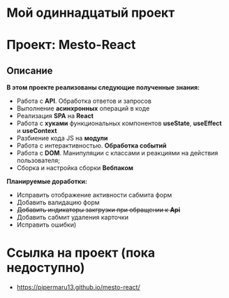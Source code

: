 # **Мой одиннадцатый проект**

# **Проект: Mesto-React**

## Описание

**В этом проекте реализованы следующие полученные знания:**

-   Работа с **API**. Обработка ответов и запросов
-   Выполнение **асинхронных** операций в коде
-   Реализация **SPA** на **React**
-   Работа с **хуками** функциональных компонентов **useState**, **useEffect** и **useContext**
-   Разбиение кода JS на **модули**
-   Работа с интерактивностью. **Обработка событий**
-   Работа с **DOM**. Манипуляции с классами и реакциями на действия пользователя;
-   Сборка и настройка сборки **Вебпаком**

**Планируемые доработки:**

-   Исправить отображение активности сабмита форм
-   Добавить валидацию форм
-   ~~Добавить индикаторы закгрузки при обращении к **Api**~~
-   Добавить сабмит удаления карточки
-   Исправить ошибки)

# **Ссылка на проект** (пока недоступно)

-   https://pipermaru13.github.io/mesto-react/
